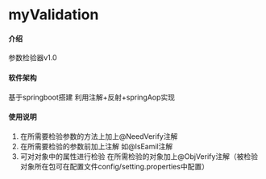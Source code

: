 # myValidation

#### 介绍
参数检验器v1.0

#### 软件架构
基于springboot搭建
利用注解+反射+springAop实现

#### 使用说明

1. 在所需要检验参数的方法上加上@NeedVerify注解
2. 在所需要检验的参数前加上注解 如@IsEamil注解 
3. 可对对象中的属性进行检验 在所需检验的对象加上@ObjVerify注解（被检验对象所在包可在配置文件config/setting.properties中配置）

